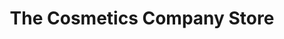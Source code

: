 ---
title: "The Cosmetics Company Store"
url: /daytona-beach/the-cosmetics-company-store/
shop: beauty
---